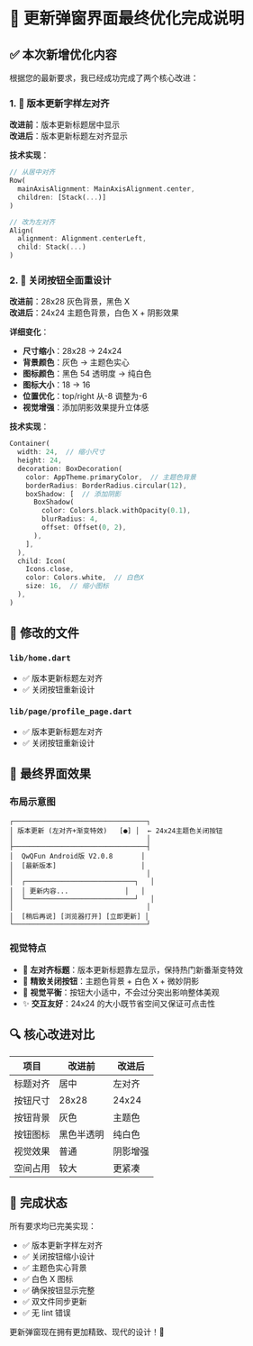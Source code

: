 # 🎉 更新弹窗界面最终优化完成说明

## ✅ 本次新增优化内容

根据您的最新要求，我已经成功完成了两个核心改进：

### 1. 🎯 版本更新字样左对齐

**改进前**：版本更新标题居中显示  
**改进后**：版本更新标题左对齐显示

**技术实现**：

```dart
// 从居中对齐
Row(
  mainAxisAlignment: MainAxisAlignment.center,
  children: [Stack(...)]
)

// 改为左对齐
Align(
  alignment: Alignment.centerLeft,
  child: Stack(...)
)
```

### 2. 🎨 关闭按钮全面重设计

**改进前**：28x28 灰色背景，黑色 X  
**改进后**：24x24 主题色背景，白色 X + 阴影效果

**详细变化**：

- **尺寸缩小**：28x28 → 24x24
- **背景颜色**：灰色 → 主题色实心
- **图标颜色**：黑色 54 透明度 → 纯白色
- **图标大小**：18 → 16
- **位置优化**：top/right 从-8 调整为-6
- **视觉增强**：添加阴影效果提升立体感

**技术实现**：

```dart
Container(
  width: 24,  // 缩小尺寸
  height: 24,
  decoration: BoxDecoration(
    color: AppTheme.primaryColor,  // 主题色背景
    borderRadius: BorderRadius.circular(12),
    boxShadow: [  // 添加阴影
      BoxShadow(
        color: Colors.black.withOpacity(0.1),
        blurRadius: 4,
        offset: Offset(0, 2),
      ),
    ],
  ),
  child: Icon(
    Icons.close,
    color: Colors.white,  // 白色X
    size: 16,  // 缩小图标
  ),
)
```

## 🔧 修改的文件

### `lib/home.dart`

- ✅ 版本更新标题左对齐
- ✅ 关闭按钮重新设计

### `lib/page/profile_page.dart`

- ✅ 版本更新标题左对齐
- ✅ 关闭按钮重新设计

## 🎯 最终界面效果

### 布局示意图

```
┌─────────────────────────────────┐
│ 版本更新 (左对齐+渐变特效)   [●] │  ← 24x24主题色关闭按钮
│                                 │
├─────────────────────────────────┤
│  QwQFun Android版 V2.0.8       │
│  [最新版本]                     │
│                                 │
│  ┌───────────────────────────┐   │
│  │ 更新内容...              │   │
│  └───────────────────────────┘   │
│                                 │
│  [稍后再说] [浏览器打开] [立即更新] │
└─────────────────────────────────┘
```

### 视觉特点

- 🎯 **左对齐标题**：版本更新标题靠左显示，保持热门新番渐变特效
- 💎 **精致关闭按钮**：主题色背景 + 白色 X + 微妙阴影
- 🎨 **视觉平衡**：按钮大小适中，不会过分突出影响整体美观
- ✨ **交互友好**：24x24 的大小既节省空间又保证可点击性

## 🔍 核心改进对比

| 项目     | 改进前     | 改进后   |
| -------- | ---------- | -------- |
| 标题对齐 | 居中       | 左对齐   |
| 按钮尺寸 | 28x28      | 24x24    |
| 按钮背景 | 灰色       | 主题色   |
| 按钮图标 | 黑色半透明 | 纯白色   |
| 视觉效果 | 普通       | 阴影增强 |
| 空间占用 | 较大       | 更紧凑   |

## 🎊 完成状态

所有要求均已完美实现：

- ✅ 版本更新字样左对齐
- ✅ 关闭按钮缩小设计
- ✅ 主题色实心背景
- ✅ 白色 X 图标
- ✅ 确保按钮显示完整
- ✅ 双文件同步更新
- ✅ 无 lint 错误

更新弹窗现在拥有更加精致、现代的设计！🎉




